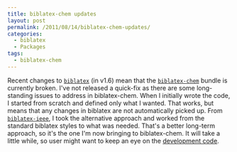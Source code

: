 ```yaml
---
title: biblatex-chem updates
layout: post
permalink: /2011/08/14/biblatex-chem-updates/
categories:
  - biblatex
  - Packages
tags:
  - biblatex-chem
---
```

Recent changes to [`biblatex`](https://ctan.org/pkg/biblatex) (in v1.6) mean that the [`biblatex-chem`](https://ctan.org/pkg/biblatex-chem) bundle is currently broken. I've not released a quick-fix as there are some long-standing issues to address in biblatex-chem. When I initially wrote the code, I started from scratch and defined only what I wanted. That works, but means that any changes in biblatex are not automatically picked up. From [`biblatex-ieee`](https://ctan.org/pkg/biblatex-ieee), I took the alternative approach and worked from the standard biblatex styles to what was needed. That's a better long-term approach, so it's the one I'm now bringing to biblatex-chem. It will take a little while, so user might want to keep an eye on the [development code](https://github.com/josephwright/biblatex-chem).
